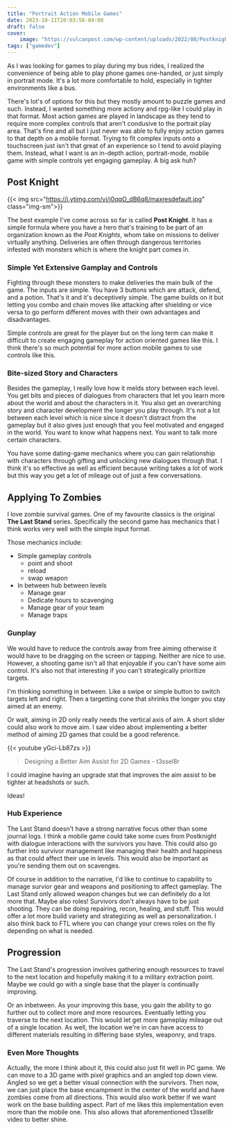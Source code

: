 ```yaml
---
title: "Portrait Action Mobile Games"
date: 2023-10-11T20:03:58-04:00
draft: false
cover:
    image: "https://vulcanpost.com/wp-content/uploads/2022/08/Postknight-2-Malaysian-Mobile-Game-Kurechii-Review-002.jpg"
tags: ["gamedev"]
---
```


As I was looking for games to play during my bus rides, I realized the convenience of being able to play phone games one-handed, or just simply in portrait mode. It's a lot more comfortable to hold, especially in tighter environments like a bus.

There's lot's of options for this but they mostly amount to puzzle games and such. Instead, I wanted something more actiony and rpg-like I could play in that format. Most action games are played in landscape as they tend to require more complex controls that aren't condusive to the portrait play area. That's fine and all but I just never was able to fully enjoy action games to that depth on a mobile format. Trying to fit complex inputs onto a touchscreen just isn't that great of an experience so I tend to avoid playing them. Instead, what I want is an in-depth action, portrait-mode, mobile game with simple controls yet engaging gameplay. A big ask huh?

## Post Knight

{{< img src="https://i.ytimg.com/vi/j0qqO_dB6q8/maxresdefault.jpg" class="img-sm">}}

The best example I've come across so far is called **Post Knight**. It has a simple formula where you have a hero that's training to be part of an organization known as the *Post Knights*, whom take on missions to deliver virtually anything. Deliveries are often through dangerous territories infested with monsters which is where the knight part comes in.

### Simple Yet Extensive Gamplay and Controls

Fighting through these monsters to make deliveries the main bulk of the game. The inputs are simple. You have 3 buttons which are attack, defend, and a potion. That's it and it's deceptively simple. The game builds on it but letting you combo and chain moves like attacking after shielding or vice versa to go perform different moves with their own advantages and disadvantages.

Simple controls are great for the player but on the long term can make it difficult to create engaging gameplay for action oriented games like this. I think there's so much potential for more action mobile games to use controls like this.

### Bite-sized Story and Characters

Besides the gameplay, I really love how it melds story between each level. You get bits and pieces of dialogues from characters that let you learn more about the world and about the characters in it. You also get an overarching story and character development the longer you play through. It's not a lot between each level which is nice since it doesn't distract from the gameplay but it also gives just enough that you feel motivated and engaged in the world. You want to know what happens next. You want to talk more certain characters.

You have some dating-game mechanics where you can gain relationship with characters through gifting and unlocking new dialogues through that. I think it's so effective as well as efficient because writing takes a lot of work but this way you get a lot of mileage out of just a few conversations.

## Applying To Zombies

I love zombie survival games. One of my favourite classics is the original **The Last Stand** series. Specifically the second game has mechanics that I think works very well with the simple input format.

Those mechanics include:

- Simple gameplay controls
  - point and shoot
  - reload
  - swap weapon
- In between hub between levels
  - Manage gear
  - Dedicate hours to scavenging
  - Manage gear of your team
  - Manage traps

### Gunplay

We would have to reduce the controls away from free aiming otherwise it would have to be dragging on the screen or tapping. Neither are nice to use. However, a shooting game isn't all that enjoyable if you can't have some aim control. It's also not that interesting if you can't strategically prioritize targets.

I'm thinking something in between. Like a swipe or simple button to switch targets left and right. Then a targetting cone that shrinks the longer you stay aimed at an enemy.

Or wait, aiming in 2D only really needs the vertical axis of aim. A short slider could also work to move aim. I saw video about implementing a better method of aiming 2D games that could be a good reference.

{{< youtube yGci-Lb87zs >}}
> Designing a Better Aim Assist for 2D Games - t3ssel8r

I could imagine having an upgrade stat that improves the aim assist to be tighter at headshots or such.

Ideas!

### Hub Experience

The Last Stand doesn't have a strong narrative focus other than some journal logs. I think a mobile game could take some cues from Postknight with dialogue interactions with the survivors you have. This could also go further into survivor management like managing their health and happiness as that could affect their use in levels. This would also be important as you're sending them out on scavenges.

Of course in addition to the narrative, I'd like to continue to capability to manage survior gear and weapons and positioning to affect gameplay. The Last Stand only allowed weapon changes but we can definitely do a lot more that. Maybe also roles! Survivors don't always have to be just shooting. They can be doing repairing, recon, healing, and stuff. This would offer a lot more build variety and strategizing as well as personalization. I also think back to FTL where you can change your crews roles on the fly depending on what is needed.

## Progression

The Last Stand's progression involves gathering enough resources to travel to the next location and hopefully making it to a military extraction point. Maybe we could go with a single base that the player is continually improving.

Or an inbetween. As your improving this base, you gain the ability to go further out to collect more and more resources. Eventually letting you traverse to the next location. This would let get more gameplay mileage out of a single location. As well, the location we're in can have access to different materials resulting in differing base styles, weaponry, and traps.

### Even More Thoughts

Actually, the more I think about it, this could also just fit well in PC game. We can move to a 3D game with pixel graphics and an angled top down view. Angled so we get a better visual connection with the survivors. Then now, we can just place the base encampment in the center of the world and have zombies come from all directions. This would also work better if we want work on the base building aspect. Part of me likes this implementation even more than the mobile one. This also allows that aforementioned t3ssel8r video to better shine.
